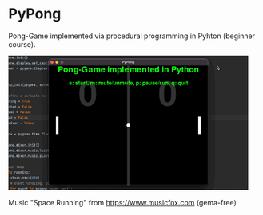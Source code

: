 # PyPong
Pong-Game implemented via procedural programming in Pyhton (beginner course).

![pypong](PyPong.gif)

Music "Space Running" from https://www.musicfox.com (gema-free)
